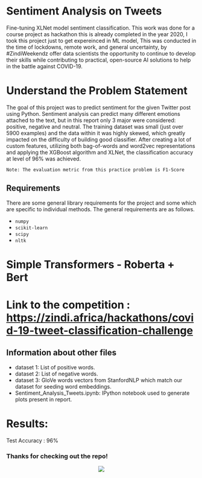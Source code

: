 # Sentiment Analysis on Tweets
Fine-tuning XLNet model sentiment classification.
This work was done for a course project as hackathon this is already completed in the year 2020, I took this project just to get expereinced in ML model, This was conducted in the time of lockdowns, remote work, and general uncertainty, by #ZindiWeekendz offer data scientists the opportunity to continue to develop their skills while contributing to practical, open-source AI solutions to help in the battle against COVID-19.

# Understand the Problem Statement

The goal of this project was to predict sentiment for the given Twitter post using Python. Sentiment analysis can predict many different emotions attached to the text, but in this report only 3 major were considered: positive, negative and neutral. The training dataset was small (just over 5900 examples) and the data within it was highly skewed, which greatly impacted on the difficulty of building good classifier. After creating a lot of custom features, utilizing both bag-of-words and word2vec representations and applying the XGBoost algorithm and XLNet, the classification accuracy at level of 96% was achieved.

`Note: The evaluation metric from this practice problem is F1-Score`

## Requirements

There are some general library requirements for the project and some which are specific to individual methods. The general requirements are as follows.  
* `numpy`
* `scikit-learn`
* `scipy`
* `nltk`

# Simple Transformers - Roberta + Bert
# Link to the competition : https://zindi.africa/hackathons/covid-19-tweet-classification-challenge


## Information about other files

* dataset 1: List of positive words.
* dataset 2: List of negative words.
* dataset 3: GloVe words vectors from StanfordNLP which match our dataset for seeding word embeddings.
* Sentiment_Analysis_Tweets.ipynb: IPython notebook used to generate plots present in report.

# Results:

Test Accuracy : 96%

### Thanks for checking out the repo!
<p align="center">
  <img src="https://github.com/SmartPracticeschool/SBSPS-Challenge-2700-Twitter-Sentiment-Analysis-Extraction-for-COVID-19/blob/master/Pictures/panda-mask.jpg">
</p>

